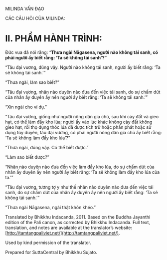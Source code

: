  

MILINDA VẤN ĐẠO

CÁC CÂU HỎI CỦA MILINDA:

# II. PHẨM HÀNH TRÌNH:

Đức vua đã nói rằng: “**Thưa ngài Nāgasena, người nào không tái sanh, có phải người ấy biết rằng: ‘Ta sẽ không tái sanh’?”**

“Tâu đại vương, đúng vậy. Người nào không tái sanh, người ấy biết rằng: ‘Ta sẽ không tái sanh.’”

“Thưa ngài, làm sao biết?”

“Tâu đại vương, nhân nào duyên nào đưa đến việc tái sanh, do sự chấm dứt của nhân ấy duyên ấy nên người ấy biết rằng: ‘Ta sẽ không tái sanh.’”

“Xin ngài cho ví dụ.”

“Tâu đại vương, giống như người nông dân gia chủ, sau khi cày đất và gieo hạt, có thể làm đầy kho lúa; người ấy vào lúc khác không cày đất không gieo hạt, rồi thọ dụng thóc lúa đã được tích trữ hoặc phân phát hoặc sử dụng tùy duyên, tâu đại vương, có phải người nông dân gia chủ ấy biết rằng: ‘Ta sẽ không làm đầy kho lúa’?”

“Thưa ngài, đúng vậy. Có thể biết được.”

“Làm sao biết được?”

“Nhân nào duyên nào đưa đến việc làm đầy kho lúa, do sự chấm dứt của nhân ấy duyên ấy nên người ấy biết rằng: ‘Ta sẽ không làm đầy kho lúa của ta.’”

“Tâu đại vương, tương tợ y như thế nhân nào duyên nào đưa đến việc tái sanh, do sự chấm dứt của nhân ấy duyên ấy nên người ấy biết rằng: ‘Ta sẽ không tái sanh.’”

“Thưa ngài Nāgasena, ngài thật khôn khéo.”

Translated by Bhikkhu Indacanda, 2011. Based on the Buddha Jayanthi edition of the Pali canon, as corrected by Bhikkhu Indacanda. Full text, translation, and notes are available at the translator’s website: [http://tamtangpaliviet.net/](http://tamtangpaliviet.net/).

Used by kind permission of the translator.

Prepared for SuttaCentral by Bhikkhu Sujato.